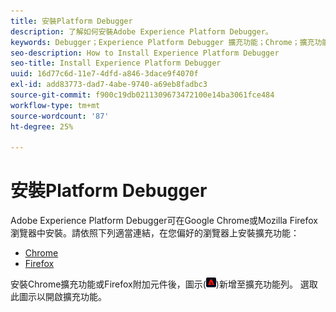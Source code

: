 ```yaml
---
title: 安裝Platform Debugger
description: 了解如何安裝Adobe Experience Platform Debugger。
keywords: Debugger；Experience Platform Debugger 擴充功能；Chrome；擴充功能；安裝
seo-description: How to Install Experience Platform Debugger
seo-title: Install Experience Platform Debugger
uuid: 16d77c6d-11e7-4dfd-a846-3dace9f4070f
exl-id: add83773-dad7-4abe-9740-a69eb8fadbc3
source-git-commit: f900c19db0211309673472100e14ba3061fce484
workflow-type: tm+mt
source-wordcount: '87'
ht-degree: 25%

---
```


# 安裝Platform Debugger

Adobe Experience Platform Debugger可在Google Chrome或Mozilla Firefox瀏覽器中安裝。請依照下列適當連結，在您偏好的瀏覽器上安裝擴充功能：

* [Chrome](https://chrome.google.com/webstore/detail/adobe-experience-platform/bfnnokhpnncpkdmbokanobigaccjkpob)
* [Firefox](https://addons.mozilla.org/zh-TW/firefox/addon/adobe-experience-platform-dbg/)

安裝Chrome擴充功能或Firefox附加元件後，圖示(![](images/start-icon.jpg))新增至擴充功能列。 選取此圖示以開啟擴充功能。
